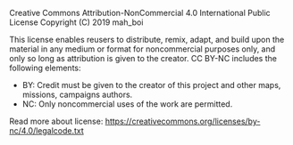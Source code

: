 Creative Commons Attribution-NonCommercial 4.0 International Public License
Copyright (C) 2019 mah_boi

This license enables reusers to distribute, remix, adapt, and build upon the material in any medium or format for noncommercial purposes only, and only so long as attribution is given to the creator. CC BY-NC includes the following elements:

 * BY: Credit must be given to the creator of this project and other maps, missions, campaigns authors.
 * NC: Only noncommercial uses of the work are permitted.

Read more about license: https://creativecommons.org/licenses/by-nc/4.0/legalcode.txt
